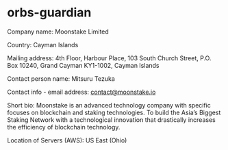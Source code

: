 # orbs-guardian

Company name: Moonstake Limited

Country: Cayman Islands

Mailing address: 4th Floor, Harbour Place, 103 South Church Street, P.O. Box 10240, Grand Cayman KY1-1002, Cayman Islands

Contact person name: Mitsuru Tezuka

Contact info - email address: contact@moonstake.io

Short bio: Moonstake is an advanced technology company with specific focuses on blockchain and staking technologies. To build the Asia’s Biggest Staking Network with a technological innovation that drastically increases the efficiency of blockchain technology.

Location of Servers (AWS): US East (Ohio)
